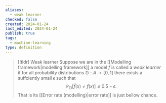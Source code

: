 ```yaml
---
aliases:
  - weak learner
checked: false
created: 2024-01-24
last_edited: 2024-01-24
publish: true
tags:
  - machine-learning
type: definition
---
```

>[!tldr] Weak learner
>Suppose we are in the [[Modelling framework|modelling framework]] a model $\hat{f}$ is called a *weak learner* if for all probability distributions $\mathbb{D}: A \rightarrow [0,1]$ there exists a suffciently small $\epsilon$ such that
>$$\mathbb{P}_{\mathbb{D}}[\hat{f}(x) \neq f(x)] \leq 0.5 - \epsilon.$$
>That is its [[Error rate (modelling)|error rate]] is just bellow chance.


